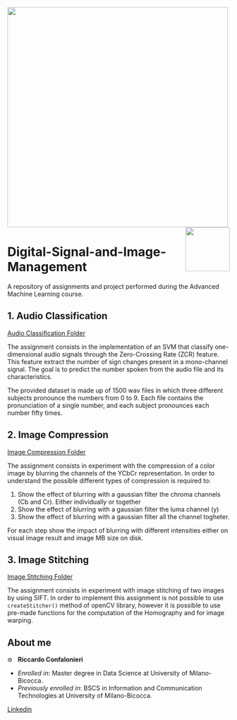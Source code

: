 <p float="left">

 <img src="https://github.com/rconfa/Digital-Signal-and-Image-Management/blob/main/images/DSLogo.png" width = "500"/>
 <img src="https://github.com/rconfa/Digital-Signal-and-Image-Management/blob/main/images/BicoccaLogo.png" width = "100" align="right"/>
</p>

# Digital-Signal-and-Image-Management
A repository of assignments and project performed during the Advanced Machine Learning course. 

## 1. Audio Classification
[Audio Classification Folder](Assignment1-AudioClassification/)

The assignment consists in the implementation of an SVM that classify one-dimensional audio signals through the Zero-Crossing Rate (ZCR) feature. This feature extract the number of sign changes present in a mono-channel signal. The goal is to predict the number spoken from the audio file and its characteristics.

The provided dataset is made up of 1500 wav files in which three different subjects pronounce the numbers from 0 to 9. Each file contains the pronunciation of a single number, and each subject pronounces each number fifty times.

## 2. Image Compression
[Image Compression Folder](Assignment2-ImageCompression/)

The assignment consists in experiment with the compression of a color image by blurring the channels of the YCbCr representation. In order to understand the possible different types of compression is required to:
1. Show the effect of blurring with a gaussian filter the chroma channels (Cb and Cr). Either individually or together
2. Show the effect of blurring with a gaussian filter the luma channel (y)
3. Show the effect of blurring with a gaussian filter all the channel togheter.

For each step show the impact of blurring with different intensities either on visual image result and image MB size on disk.

## 3. Image Stitching
[Image Stitching Folder](Assignment3-ImageStitching/)

The assignment consists in experiment with image stitching of two images by using SIFT. In order to implement this assignment is not possible to use `createStitcher()` method of openCV library, however it is possible to use pre-made functions for the computation of the Homography and for image warping.

## About me
&#8860; &nbsp; **Riccardo Confalonieri**

- *Enrolled in*: Master degree in Data Science at University of Milano-Bicocca.
- *Previously enrolled in*: BSCS in Information and Communication Technologies at University of Milano-Bicocca.

<a href='https://www.linkedin.com/in/riccardo-confalonieri-5250b0201/'> Linkedin </a>
